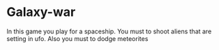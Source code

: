 # Galaxy-war
In this game you play for a spaceship. You must to shoot aliens that are setting in ufo. Also you must to dodge meteorites
